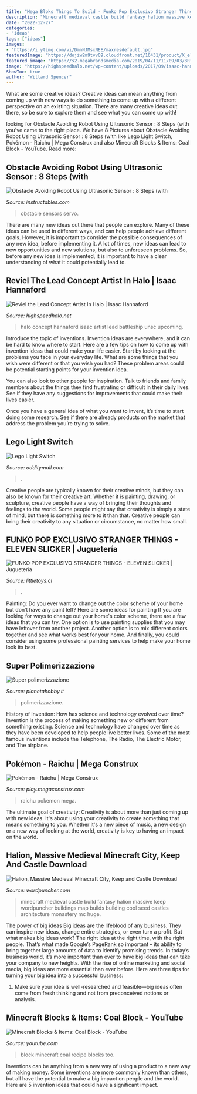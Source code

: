 ```yaml
---
title: "Mega Bloks Things To Build - Funko Pop Exclusivo Stranger Things"
description: "Minecraft medieval castle build fantasy halion massive keep wordpuncher buildings map builds building cool seed castles architecture monastery mc huge"
date: "2022-12-27"
categories:
- "ideas"
tags: ["ideas"]
images:
- "https://i.ytimg.com/vi/DmnNJMsxNEE/maxresdefault.jpg"
featuredImage: "https://dojiw2m9tvv09.cloudfront.net/16431/product/X_eleven5425.jpg?81"
featured_image: "https://s2.megabrandsmedia.com/2019/04/11/11/09/03/3Rjh1VMuxQ1554995343.jpeg"
image: "https://highspeedhalo.net/wp-content/uploads/2017/09/isaac-hannaford-ih-escalation-20-final-web.jpg"
ShowToc: true
author: "Willard Spencer"
---
```



What are some creative ideas?
Creative ideas can mean anything from coming up with new ways to do something to come up with a different perspective on an existing situation. There are many creative ideas out there, so be sure to explore them and see what you can come up with!

	

		
looking for Obstacle Avoiding Robot Using Ultrasonic Sensor : 8 Steps (with you've came to the right place. We have 8 Pictures about Obstacle Avoiding Robot Using Ultrasonic Sensor : 8 Steps (with like Lego Light Switch, Pokémon - Raichu | Mega Construx and also Minecraft Blocks &amp; Items: Coal Block - YouTube. Read more:
		
    
## Obstacle Avoiding Robot Using Ultrasonic Sensor : 8 Steps (with

<img loading=lazy src="https://cdn.instructables.com/ORIG/F7Z/NUG6/J98RAI4I/F7ZNUG6J98RAI4I.jpg?frame=1&amp;width=2100" onerror="this.onerror=null;this.src='https://tse2.mm.bing.net/th?id=OIP.EQRTSbHPvJ0FxLQAGheF3wHaGL&amp;pid=15.1';" alt="Obstacle Avoiding Robot Using Ultrasonic Sensor : 8 Steps (with">

_Source: instructables.com_

>obstacle sensors servo. 

	

There are many new ideas out there that people can explore. Many of these ideas can be used in different ways, and can help people achieve different goals. However, it is important to consider the possible consequences of any new idea, before implementing it. A lot of times, new ideas can lead to new opportunities and new solutions, but also to unforeseen problems. So, before any new idea is implemented, it is important to have a clear understanding of what it could potentially lead to.

    
## Reviel The Lead Concept Artist In Halo | Isaac Hannaford

<img loading=lazy src="https://highspeedhalo.net/wp-content/uploads/2017/09/isaac-hannaford-ih-escalation-20-final-web.jpg" onerror="this.onerror=null;this.src='https://tse4.mm.bing.net/th?id=OIP.6jQXYUxKrLEE8BvWfq4BIwHaK-&amp;pid=15.1';" alt="Reviel the Lead Concept Artist In Halo | Isaac Hannaford">

_Source: highspeedhalo.net_

>halo concept hannaford isaac artist lead battleship unsc upcoming. 

	

Introduce the topic of inventions.
Invention ideas are everywhere, and it can be hard to know where to start. Here are a few tips on how to come up with invention ideas that could make your life easier.
Start by looking at the problems you face in your everyday life. What are some things that you wish were different or that you wish you had? These problem areas could be potential starting points for your invention idea.

You can also look to other people for inspiration. Talk to friends and family members about the things they find frustrating or difficult in their daily lives. See if they have any suggestions for improvements that could make their lives easier.

Once you have a general idea of what you want to invent, it’s time to start doing some research. See if there are already products on the market that address the problem you’re trying to solve.

    
## Lego Light Switch

<img loading=lazy src="https://odditymall.com/includes/content/lego-light-switch-0.jpg" onerror="this.onerror=null;this.src='https://tse1.mm.bing.net/th?id=OIP.D7jKqGC-vF3BZpkhNas1KwHaG1&amp;pid=15.1';" alt="Lego Light Switch">

_Source: odditymall.com_

>. 

	

Creative people are typically known for their creative minds, but they can also be known for their creative art. Whether it is painting, drawing, or sculpture, creative people have a way of bringing their thoughts and feelings to the world. Some people might say that creativity is simply a state of mind, but there is something more to it than that. Creative people can bring their creativity to any situation or circumstance, no matter how small.

    
## FUNKO POP EXCLUSIVO STRANGER THINGS - ELEVEN SLICKER | Juguetería

<img loading=lazy src="https://dojiw2m9tvv09.cloudfront.net/16431/product/X_eleven5425.jpg?81" onerror="this.onerror=null;this.src='https://tse2.mm.bing.net/th?id=OIP.rdHe5-41KFIK09pqxyFKbwHaEr&amp;pid=15.1';" alt="FUNKO POP EXCLUSIVO STRANGER THINGS - ELEVEN SLICKER | Juguetería">

_Source: littletoys.cl_

>. 

	

Painting: Do you ever want to change out the color scheme of your home but don’t have any paint left? Here are some ideas for painting
If you are looking for ways to change out your home's color scheme, there are a few ideas that you can try. One option is to use painting supplies that you may have leftover from another project. Another option is to mix different colors together and see what works best for your home. And finally, you could consider using some professional painting services to help make your home look its best.

    
## Super Polimerizzazione

<img loading=lazy src="https://www.pianetahobby.it/img/product/47022/super-polimerizzazione_full.jpg" onerror="this.onerror=null;this.src='https://tse4.mm.bing.net/th?id=OIP.8Uo6YZaswjOmH44CyHoDMQDNEs&amp;pid=15.1';" alt="Super polimerizzazione">

_Source: pianetahobby.it_

>polimerizzazione. 

	

History of invention: How has science and technology evolved over time?
Invention is the process of making something new or different from something existing. Science and technology have changed over time as they have been developed to help people live better lives. Some of the most famous inventions include the Telephone, The Radio, The Electric Motor, and The airplane.

    
## Pokémon - Raichu | Mega Construx

<img loading=lazy src="https://s2.megabrandsmedia.com/2019/04/11/11/09/03/3Rjh1VMuxQ1554995343.jpeg" onerror="this.onerror=null;this.src='https://tse1.mm.bing.net/th?id=OIP.Eh-exLcI0Ekz0VkSLYBBkQHaEK&amp;pid=15.1';" alt="Pokémon - Raichu | Mega Construx">

_Source: play.megaconstrux.com_

>raichu pokemon mega. 

	

The ultimate goal of creativity:
Creativity is about more than just coming up with new ideas. It's about using your creativity to create something that means something to you. Whether it's a new piece of music, a new design or a new way of looking at the world, creativity is key to having an impact on the world.

    
## Halion, Massive Medieval Minecraft City, Keep And Castle Download

<img loading=lazy src="http://wordpuncher.com/wp-content/uploads/minecraft-medieval-fantasy-castle-build-600x600.jpg" onerror="this.onerror=null;this.src='https://tse4.mm.bing.net/th?id=OIP.w4PW75AQ2gtf_4FzOg1b8gHaHa&amp;pid=15.1';" alt="Halion, Massive Medieval Minecraft City, Keep and Castle Download">

_Source: wordpuncher.com_

>minecraft medieval castle build fantasy halion massive keep wordpuncher buildings map builds building cool seed castles architecture monastery mc huge. 

	

The power of big ideas
Big ideas are the lifeblood of any business. They can inspire new ideas, change entire strategies, or even turn a profit. But what makes big ideas work? The right idea at the right time, with the right people. That’s what made Google’s PageRank so important – its ability to bring together large amounts of data to identify promising trends.
In today’s business world, it’s more important than ever to have big ideas that can take your company to new heights. With the rise of online marketing and social media, big ideas are more essential than ever before. Here are three tips for turning your big idea into a successful business:

1) Make sure your idea is well-researched and feasible—big ideas often come from fresh thinking and not from preconceived notions or analysis.

    
## Minecraft Blocks &amp; Items: Coal Block - YouTube

<img loading=lazy src="https://i.ytimg.com/vi/DmnNJMsxNEE/maxresdefault.jpg" onerror="this.onerror=null;this.src='https://tse3.mm.bing.net/th?id=OIP.C7isnXuSsNRvm3YCNv6_FAHaEK&amp;pid=15.1';" alt="Minecraft Blocks &amp; Items: Coal Block - YouTube">

_Source: youtube.com_

>block minecraft coal recipe blocks too. 

	

Inventions can be anything from a new way of using a product to a new way of making money. Some inventions are more commonly known than others, but all have the potential to make a big impact on people and the world. Here are 5 invention ideas that could have a significant impact.

